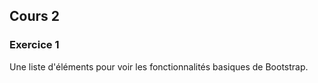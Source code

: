 ## Cours 2

### Exercice 1

Une liste d'éléments pour voir les fonctionnalités basiques de Bootstrap.